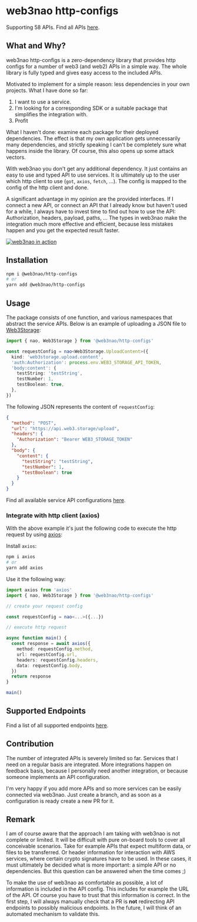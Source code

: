 # web3nao http-configs

Supporting 58 APIs. Find all APIs [here](https://github.com/web3nao/web3nao/tree/main/docs).

## What and Why?

web3nao http-configs is a zero-dependency library that provides http configs for a number of web3 (and web2) APIs in a simple way. The whole library is fully typed and gives easy access to the included APIs.

Motivated to implement for a simple reason: less dependencies in your own projects. What I have done so far:

1. I want to use a service.
2. I'm looking for a corresponding SDK or a suitable package that simplifies the integration with.
3. Profit

What I haven't done: examine each package for their deployed dependencies. The effect is that my own application gets unnecessarily many dependencies, and strictly speaking I can't be completely sure what happens inside the library. Of course, this also opens up some attack vectors.

With web3nao you don't get any additional dependency. It just contains an easy to use and typed API to use services. It is ultimately up to the user which http client to use (`got`, `axios`, `fetch`, ...). The config is mapped to the config of the http client and done.

A significant advantage in my opinion are the provided interfaces. If I connect a new API, or connect an API that I already know but haven't used for a while, I always have to invest time to find out how to use the API: Authorization, headers, payload, paths, ... The types in web3nao make the integration much more effective and efficient, because less mistakes happen and you get the expected result faster.

[![web3nao in action](https://img.youtube.com/vi/icKIxm2hwPI/0.jpg)](https://www.youtube.com/watch?v=icKIxm2hwPI '@web3nao/http-configs')

## Installation

```bash
npm i @web3nao/http-configs
# or
yarn add @web3nao/http-configs
```

## Usage

The package consists of one function, and various namespaces that abstract the service APIs. Below is an example of uploading a JSON file to [Web3Storage](https://web3.storage/):

```ts
import { nao, Web3Storage } from '@web3nao/http-configs'

const requestConfig = nao<Web3Storage.UploadContent>({
  kind: 'web3storage.upload.content',
  'auth:Authorization': process.env.WEB3_STORAGE_API_TOKEN,
  'body:content': {
    testString: 'testString',
    testNumber: 1,
    testBoolean: true,
  },
})
```

The following JSON represents the content of `requestConfig`:

```json
{
  "method": "POST",
  "url": "https://api.web3.storage/upload",
  "headers": {
    "Authorization": "Bearer WEB3_STORAGE_TOKEN"
  },
  "body": {
    "content": {
      "testString": "testString",
      "testNumber": 1,
      "testBoolean": true
    }
  }
}
```

Find all available service API configurations [here](./src/configs/).

### Integrate with http client (axios)

With the above example it's just the following code to execute the http request by using [axios](https://axios-http.com/):

Install `axios`:

```bash
npm i axios
# or
yarn add axios
```

Use it the following way:

```ts
import axios from 'axios'
import { nao, Web3Storage } from '@web3nao/http-configs'

// create your request config

const requestConfig = nao<...>({...})

// execute http request

async function main() {
  const response = await axios({
    method: requestConfig.method,
    url: requestConfig.url,
    headers: requestConfig.headers,
    data: requestConfig.body,
  })
  return response
}

main()
```

## Supported Endpoints

Find a list of all supported endpoints [here](../docs/README.md).

## Contribution

The number of integrated APIs is severely limited so far. Services that I need on a regular basis are integrated. More integrations happen on feedback basis, because I personally need another integration, or because someone implements an API configuration.

I'm very happy if you add more APIs and so more services can be easily connected via web3nao. Just create a branch, and as soon as a configuration is ready create a new PR for it.

## Remark

I am of course aware that the approach I am taking with web3nao is not complete or limited. It will be difficult with pure on-board tools to cover all conceivable scenarios. Take for example APIs that expect multiform data, or files to be transferred. Or header information for interaction with AWS services, where certain crypto signatures have to be used. In these cases, it must ultimately be decided what is more important: a simple API or no dependencies. But this question can be answered when the time comes ;)

To make the use of web3nao as comfortable as possible, a lot of information is included in the API config. This includes for example the URL of the API. Of course you have to trust that this information is correct. In the first step, I will always manually check that a PR is **not** redirecting API endpoints to possibly malicious endpoints. In the future, I will think of an automated mechanism to validate this.

